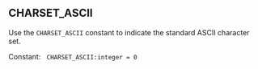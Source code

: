 ## CHARSET_ASCII

Use the `CHARSET_ASCII` constant to indicate the standard ASCII character set.

Constant: &nbsp;&nbsp;`CHARSET_ASCII:integer = 0`
